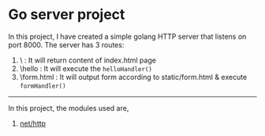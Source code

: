 # Go server project

In this project, I have created a simple golang HTTP server that listens on port 8000.
The server has 3 routes:
1. \ : It will return content of index.html page 
2. \hello : It will execute the `helloHandler()`
3. \form.html : It will output form according to static/form.html & execute `formHandler()`

 - - - -

In this project, the modules used are,

1. [net/http](https://pkg.go.dev/net/http@go1.21.4)